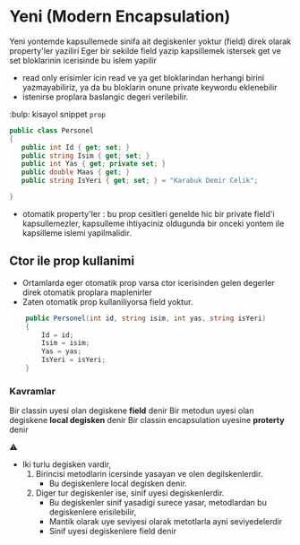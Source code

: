 # Yeni (Modern Encapsulation)

Yeni yontemde kapsullemede sinifa ait degiskenler yoktur (field) direk olarak property'ler yaziliri
Eger bir sekilde field yazip kapsillemek istersek get ve set bloklarinin icerisinde bu islem yapilir
* read only erisimler icin read ve ya get bloklarindan herhangi birini yazmayabiliriz, ya da bu bloklarin onune private keywordu eklenebilir
* istenirse proplara baslangic degeri verilebilir.

:bulp: kisayol snippet `prop`

 ```C#
public class Personel
{
    public int Id { get; set; }
    public string Isim { get; set; }
    public int Yas { get; private set; }
    public double Maas { get; }
    public string IsYeri { get; set; } = "Karabuk Demir Celik";

}
```
* otomatik property'ler : bu prop cesitleri genelde hic bir private field'i kapsullemezler, kapsulleme ihtiyaciniz oldugunda bir onceki yontem ile kapsilleme islemi yapilmalidir. 
## Ctor ile prop kullanimi

* Ortamlarda eger otomatik prop varsa ctor icerisinden gelen degerler direk otomatik proplara maplenirler
* Zaten otomatik prop kullaniliyorsa field yoktur. 
```C#
    public Personel(int id, string isim, int yas, string isYeri)
    {
        Id = id;
        Isim = isim;
        Yas = yas;
        IsYeri = isYeri;
    }
```

### Kavramlar
Bir classin uyesi olan degiskene **field** denir
Bir metodun uyesi olan degiskene **local degisken** denir
Bir classin encapsulation uyesine **proterty** denir

:warning:
* Iki turlu degisken vardir, 
    1. Birincisi metodlarin icersinde yasayan ve olen degilskenlerdir. 
        * Bu degiskenlere local degisken denir. 
    2. Diger tur degiskenler ise, sinif uyesi degiskenlerdir.
        * Bu degiskenler sinif yasadigi surece yasar, metodlardan bu degiskenlere erisilebilir,
        * Mantik olarak uye seviyesi olarak metotlarla ayni seviyedelerdir
        * Sinif uyesi degiskenlere field denir 